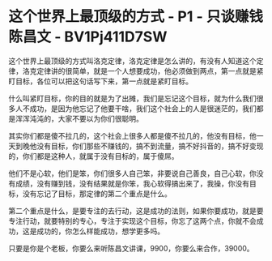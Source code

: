 # 这个世界上最顶级的方式 - P1 - 只谈赚钱陈昌文 - BV1Pj411D7SW

这个世界上最顶级的方式叫洛克定律，洛克定律是怎么讲的，有没有人知道这个定律，洛克定律讲的很简单，就是一个人想要成功，他必须做到两点，第一点就是紧盯目标，各位可以把这句话写下来，第一点就是紧盯目标。

什么叫紧盯目标，你的目的就是为了出摊，我们是忘记这个目标，就为什么我们很多人不成功，是因为他忘记了他要干啥，我们这个社会上的人是很迷茫的，我们都是浑浑沌沌的，大家不要以为你们很聪明。

其实你们都是傻不拉几的，这个社会上很多人都是傻不拉几的，他没有目标，他一天到晚他没有目标，你们那些不赚钱的，搞不到流量，搞不好抖音的，搞不好变现的，你们都是这种人，就属于没有目标的，属于傻屌。

他们不是心软，他们是笨，你们很多人自己笨，非要说自己善良，自己心软，你没有成绩，没有赚到钱，没有结果就是你笨，我心软得搞出来了，我操，你没有目标，没有忘记了目标，那定律的第二个重点是什么。

第二个重点是什么，是要专注的去行动，这是成功的法则，如果你要成功，就是要专注行动，就要特别的专心，专注于实现这个目标，你忘了这两个点，你就不会成功，这是成功的，你怎么样能成功，想学更多吗。

只要是你是个老板，你要么来听陈昌文讲课，9900，你要么来合作，39000。